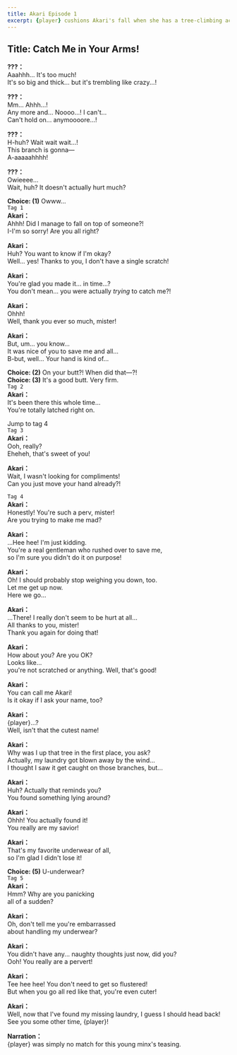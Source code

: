```yaml
---
title: Akari Episode 1
excerpt: {player} cushions Akari's fall when she has a tree-climbing accident. She explains that she was chasing after her laundry that had blown away. When {player} reveals that he found her underwear, Akari is amused by his embarrassment.
---
```


<!-- # Akari Episode 1

{player} cushions Akari's fall when she has a tree-climbing accident. She explains that she was chasing after her laundry that had blown away. When {player} reveals that he found her underwear, Akari is amused by his embarrassment. -->

## Title: Catch Me in Your Arms!

**???：**  
Aaahhh... It's too much!  
It's so big and thick... but it's trembling like crazy...!

**???：**  
Mm... Ahhh...!  
Any more and... Noooo...! I can't...  
Can't hold on... anymoooore...!

**???：**  
H-huh? Wait wait wait...!  
This branch is gonna—  
A-aaaaahhhh!

**???：**  
Owieeee...  
Wait, huh? It doesn't actually hurt much?

**Choice: (1)** Owww...  
`Tag 1`  
**Akari：**  
Ahhh! Did I manage to fall on top of someone?!  
I-I'm so sorry! Are you all right?

**Akari：**  
Huh? You want to know if I'm okay?  
Well... yes! Thanks to you, I don't have a single scratch!

**Akari：**  
You're glad you made it... in time...?  
You don't mean... you were actually _trying_ to catch me?!

**Akari：**  
Ohhh!  
Well, thank you ever so much, mister!

**Akari：**  
But, um... you know...  
It was nice of you to save me and all...  
B-but, well... Your hand is kind of...

**Choice: (2)** On your butt?! When did that—?!  
**Choice: (3)** It's a good butt. Very firm.  
`Tag 2`  
**Akari：**  
It's been there this whole time...  
You're totally latched right on.

Jump to tag 4  
`Tag 3`  
**Akari：**  
Ooh, really?  
Eheheh, that's sweet of you!

**Akari：**  
Wait, I wasn't looking for compliments!  
Can you just move your hand already?!

`Tag 4`  
**Akari：**  
Honestly! You're such a perv, mister!  
Are you trying to make me mad?

**Akari：**  
...Hee hee! I'm just kidding.  
You're a real gentleman who rushed over to save me,  
so I'm sure you didn't do it on purpose!

**Akari：**  
Oh! I should probably stop weighing you down, too.  
Let me get up now.  
Here we go...

**Akari：**  
...There! I really don't seem to be hurt at all...  
All thanks to you, mister!  
Thank you again for doing that!

**Akari：**  
How about you? Are you OK?  
Looks like...  
 you're not scratched or anything. Well, that's good!

**Akari：**  
You can call me Akari!  
Is it okay if I ask your name, too?

**Akari：**  
{player}...?  
Well, isn't that the cutest name!

**Akari：**  
Why was I up that tree in the first place, you ask?  
Actually, my laundry got blown away by the wind...  
I thought I saw it get caught on those branches, but...

**Akari：**  
Huh? Actually that reminds you?  
You found something lying around?

**Akari：**  
Ohhh! You actually found it!  
You really are my savior!

**Akari：**  
That's my favorite underwear of all,  
so I'm glad I didn't lose it!

**Choice: (5)** U-underwear?  
`Tag 5`  
**Akari：**  
Hmm? Why are you panicking  
 all of a sudden?

**Akari：**  
Oh, don't tell me you're embarrassed  
about handling my underwear?

**Akari：**  
You didn't have any... naughty thoughts just now, did you?  
Ooh! You really are a pervert!

**Akari：**  
Tee hee hee! You don't need to get so flustered!  
But when you go all red like that, you're even cuter!

**Akari：**  
Well, now that I've found my missing laundry, I guess I should head back!  
See you some other time, {player}!

**Narration：**  
{player} was simply no match for this young minx's teasing.
